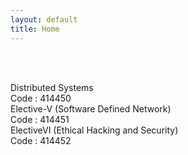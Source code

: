 ```yaml
---
layout: default
title: Home
---
```




<!-- ✅ Breadcrumb -->
<div id="breadcrumb-container">
  <nav id="breadcrumb"></nav>
</div>

<br><br>

<!-- ✅ Subject Cards -->
<div class="card-container">

<a href="414450.html" style="text-decoration: none;">
    <div class="subject-card">
      <div class="subject-title">Distributed Systems</div>
      <div class="subject-code">Code : 414450</div>
    </div>
</a>

<a href="414451.html" style="text-decoration: none;">
    <div class="subject-card">
      <div class="subject-title">Elective-V (Software Defined Network)</div>
      <div class="subject-code">Code : 414451</div>
    </div>
</a>

<a href="414452.html" style="text-decoration: none;">
    <div class="subject-card">
      <div class="subject-title">ElectiveVI (Ethical Hacking and Security)</div>
      <div class="subject-code">Code : 414452</div>
    </div>
</a>



  <!-- More cards as needed -->

</div>


